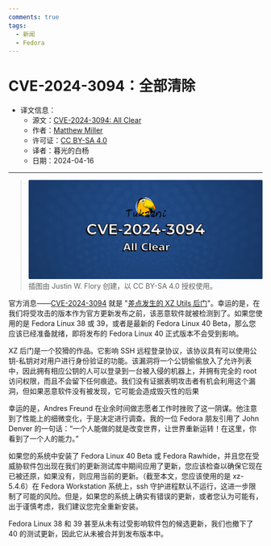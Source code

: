 ```yaml
---
comments: true
tags:
  - 新闻
  - Fedora
---
```


# CVE-2024-3094：全部清除

- 译文信息：
    - 源文：[CVE-2024-3094: All Clear](https://fedoramagazine.org/cve-2024-3094-all-clear/)
    - 作者：[Matthew Miller](https://fedoramagazine.org/author/mattdm/)
    - 许可证：[CC BY-SA 4.0](https://creativecommons.org/licenses/by-sa/4.0/)
    - 译者：暮光的白杨
    - 日期：2024-04-16

----

> ![](./images/2024-04/cve-2024-3094-all-clear-1024x433.jpg)  
> 插图由 Justin W. Flory 创建，以 CC BY-SA 4.0 授权使用。

官方消息——[CVE-2024-3094] 就是 "[差点发生的 XZ Utils 后门][link]"。幸运的是，在我们将受攻击的版本作为官方更新发布之前，该恶意软件就被检测到了。如果您使用的是 Fedora Linux 38 或 39，或者是最新的 Fedora Linux 40 Beta，那么您应该已经准备就绪，即将发布的 Fedora Linux 40 正式版本不会受到影响。

[CVE-2024-3094]: https://nvd.nist.gov/vuln/detail/CVE-2024-3094
[link]: https://www.schneier.com/blog/archives/2024/04/backdoor-in-xz-utils-that-almost-happened.html

XZ 后门是一个狡猾的作品。它影响 SSH 远程登录协议，该协议具有可以使用公钥-私钥对对用户进行身份验证的功能。该漏洞将一个公钥偷偷放入了允许列表中，因此拥有相应公钥的人可以登录到一台被入侵的机器上，并拥有完全的 root 访问权限，而且不会留下任何痕迹。我们没有证据表明攻击者有机会利用这个漏洞，但如果恶意软件没有被发现，它可能会造成毁灭性的后果

幸运的是，Andres Freund 在业余时间做志愿者工作时挫败了这一阴谋。他注意到了性能上的细微变化，于是决定进行调查。我的一位 Fedora 朋友引用了 John Denver 的一句话：“一个人能做的就是改变世界，让世界重新运转！在这里，你看到了一个人的能力。”

如果您的系统中安装了 Fedora Linux 40 Beta 或 Fedora Rawhide，并且您在受威胁软件包出现在我们的更新测试库中期间应用了更新，您应该检查以确保它现在已被还原，如果没有，则应用当前的更新。（截至本文，您应该使用的是 xz-5.4.6）在 Fedora Workstation 系统上，ssh 守护进程默认不运行，这进一步限制了可能的风险。但是，如果您的系统上确实有错误的更新，或者您认为可能有，出于谨慎考虑，我们建议您完全重新安装。

Fedora Linux 38 和 39 甚至从未有过受影响软件包的候选更新，我们也撤下了 40 的测试更新，因此它从未被合并到发布版本中。
